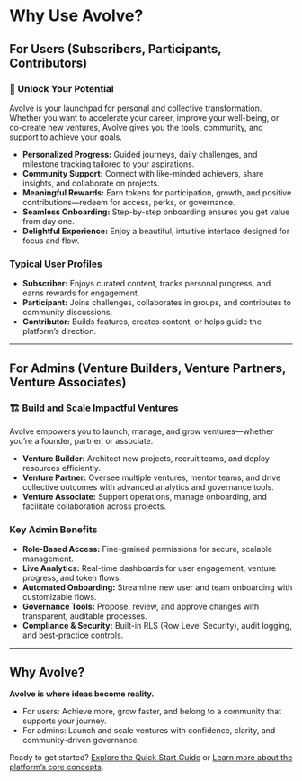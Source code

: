 # Why Use Avolve?

## For Users (Subscribers, Participants, Contributors)

### 🚀 Unlock Your Potential

Avolve is your launchpad for personal and collective transformation. Whether you want to accelerate your career, improve your well-being, or co-create new ventures, Avolve gives you the tools, community, and support to achieve your goals.

- **Personalized Progress:** Guided journeys, daily challenges, and milestone tracking tailored to your aspirations.
- **Community Support:** Connect with like-minded achievers, share insights, and collaborate on projects.
- **Meaningful Rewards:** Earn tokens for participation, growth, and positive contributions—redeem for access, perks, or governance.
- **Seamless Onboarding:** Step-by-step onboarding ensures you get value from day one.
- **Delightful Experience:** Enjoy a beautiful, intuitive interface designed for focus and flow.

### Typical User Profiles

- **Subscriber:** Enjoys curated content, tracks personal progress, and earns rewards for engagement.
- **Participant:** Joins challenges, collaborates in groups, and contributes to community discussions.
- **Contributor:** Builds features, creates content, or helps guide the platform’s direction.

---

## For Admins (Venture Builders, Venture Partners, Venture Associates)

### 🏗️ Build and Scale Impactful Ventures

Avolve empowers you to launch, manage, and grow ventures—whether you’re a founder, partner, or associate.

- **Venture Builder:** Architect new projects, recruit teams, and deploy resources efficiently.
- **Venture Partner:** Oversee multiple ventures, mentor teams, and drive collective outcomes with advanced analytics and governance tools.
- **Venture Associate:** Support operations, manage onboarding, and facilitate collaboration across projects.

### Key Admin Benefits

- **Role-Based Access:** Fine-grained permissions for secure, scalable management.
- **Live Analytics:** Real-time dashboards for user engagement, venture progress, and token flows.
- **Automated Onboarding:** Streamline new user and team onboarding with customizable flows.
- **Governance Tools:** Propose, review, and approve changes with transparent, auditable processes.
- **Compliance & Security:** Built-in RLS (Row Level Security), audit logging, and best-practice controls.

---

## Why Avolve?

**Avolve is where ideas become reality.**

- For users: Achieve more, grow faster, and belong to a community that supports your journey.
- For admins: Launch and scale ventures with confidence, clarity, and community-driven governance.

Ready to get started? [Explore the Quick Start Guide](./quick-start.md) or [Learn more about the platform’s core concepts](./conceptual-framework.md).
